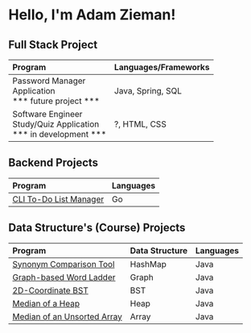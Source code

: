 # Hello, I'm Adam Zieman!

## Full Stack Project
| Program | Languages/Frameworks |
|:--------|:----------|
| Password Manager <br> Application <br> *** future project *** | Java, Spring, SQL |
| Software Engineer <br> Study/Quiz Application <br> *** in development *** | ?, HTML, CSS |

## Backend Projects
| Program | Languages |
|:--------|:----------|
| <a href="https://github.com/AdamZieman/cli-todo-list-manager">CLI To-Do List Manager</a> | Go |

## Data Structure's (Course) Projects
| Program | Data Structure | Languages |
|:--------|:---------------|:----------|
| <a href="https://github.com/AdamZieman/synonym-comparison-tool">Synonym Comparison Tool</a> | HashMap | Java |
| <a href="https://github.com/AdamZieman/word-ladder">Graph-based Word Ladder</a> | Graph | Java |
| <a href="https://github.com/AdamZieman/2d-coordinate-bst">2D-Coordinate BST</a> | BST | Java |
| <a href="https://github.com/AdamZieman/heap-median">Median of a Heap</a> | Heap | Java |
| <a href="https://github.com/AdamZieman/median-unsorted-array">Median of an Unsorted Array</a> | Array | Java |

